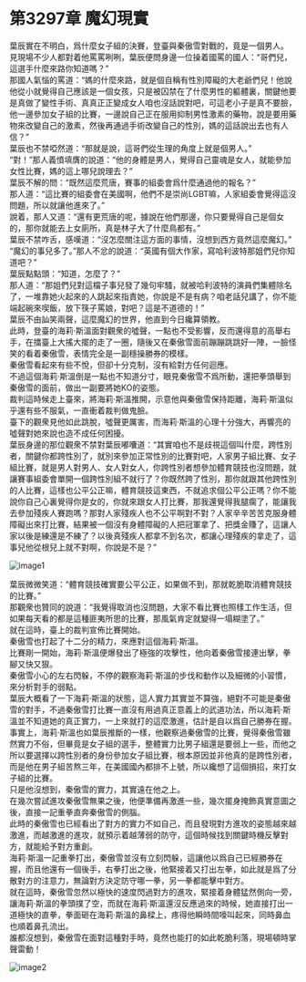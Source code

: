 # 第3297章 魔幻現實

葉辰實在不明白，爲什麼女子組的決賽，登臺與秦傲雪對戰的，竟是一個男人。  
見現場不少人都對着他罵罵咧咧，葉辰便問身邊一位操着國罵的國人：“哥們兒，這選手什麼來路你知道嗎？”  
那國人氣惱的罵道：“媽的什麼來路，就是個自稱有性別障礙的大老爺們兒！他說他從小就覺得自己應該是一個女孩，只是被囚禁在了什麼男性的軀體裏，關鍵他要是真做了變性手術、真真正正變成女人咱也沒話說對吧，可這老小子是真不要臉，他一邊參加女子組的比賽，一邊說自己正在服用抑制男性激素的藥物，說是要用藥物來改變自己的激素，然後再通過手術改變自己的性別，媽的這話說出去也有人信？”  
葉辰也不禁啞然道：“那就是說，這哥們從生理的角度上就是個男人。”  
“對！”那人義憤填膺的說道：“他的身體是男人，覺得自己靈魂是女人，就能參加女性比賽，媽的這上哪兒說理去？”  
葉辰不解的問：“既然這麼荒唐，賽事的組委會爲什麼通過他的報名？”  
那人道：“這比賽的組委會在美國啊，他們不是崇尚LGBT嘛，人家組委會覺得這沒問題，所以就讓他進來了。”  
說着，那人又道：“還有更荒唐的呢，據說在他們那邊，你只要覺得自己是個女的，那你就能去上女廁所，真是林子大了什麼鳥都有。”  
葉辰不禁咋舌，感嘆道：“沒怎麼關注這方面的事情，沒想到西方竟然這麼魔幻。”  
“魔幻的事兒多了。”那人不忿的說道：“英國有個大作家，寫哈利波特那姐們兒你知道吧？”  
葉辰點點頭：“知道，怎麼了？”  
那人道：“那姐們兒對這檔子事兒發了幾句牢騷，就被哈利波特的演員們集體除名了，一堆靠她火起來的人跳起來指責她，你說是不是有病？咱老話兒講了，你不能端起碗來喫飯，放下筷子罵娘，對吧？這是不道德的！”  
葉辰不由訕笑兩聲，這麼魔幻的世界，他直到今日纔算領教。  
此時，登臺的海莉·斯溫面對觀衆的噓聲，一點也不受影響，反而還得意的高舉右手，在擂臺上大搖大擺的走了一圈，隨後又在秦傲雪面前蹦蹦跳跳好一陣，一臉怪笑的看着秦傲雪，表情完全是一副穩操勝券的模樣。  
秦傲雪看起來有些不悅，但卻十分克制，沒有給對方任何迴應。  
不過這個海莉·斯溫倒是一點也不知道分寸，眼見秦傲雪不爲所動，還把拳頭舉到秦傲雪的面前，做出一副要將她KO的姿態。  
裁判這時候走上臺來，將海莉·斯溫推開，示意他與秦傲雪保持距離，海莉·斯溫似乎還有些不服氣，一直衝着裁判做鬼臉。  
臺下的觀衆見他如此跳脫，噓聲更厲害，而海莉·斯溫的心理十分強大，再響亮的噓聲對她來說也造不成任何困擾。  
葉辰身邊的那位觀衆不禁對葉辰嘟囔道：“其實咱也不是歧視這個叫什麼，跨性別者，關鍵你都跨性別了，就別來參加正常性別的比賽對吧，人家男子組比賽、女子組比賽，就是男人對男人、女人對女人，你跨性別者想參加體育競技也沒問題，就讓賽事組委會單開一個跨性別組不就行了？你既然跨了性別，那你就跟其他跨性別的人比賽，這樣也公平公正嘛，體育競技這東西，不就追求個公平公正嗎？你不能說你自己心裏覺得你是女的，你就來跟女人打比賽，那我還覺得我腿瘸了，能讓我去參加殘疾人賽跑嗎？那對人家殘疾人也不公平啊對不對？人家辛辛苦苦克服身體障礙出來打比賽，結果被一個沒有身體障礙的人把冠軍拿了、把獎金賺了，這讓人家以後是練還是不練了？以後真殘疾人都拿不到名次，都讓心理殘疾的拿走了，這事兒他從根兒上就不對啊，你說是不是？”

![image1](https://s3t3d2y8.afcdn.net/library/328752/376033fa75d38b70d8c21e4d41cdcbe49496390f.webp)

葉辰微微笑道：“體育競技確實要公平公正，如果做不到，那就乾脆取消體育競技的比賽。”  
那觀衆也贊同的說道：“我覺得取消也沒問題，大家不看比賽也照樣工作生活，但如果每天看的都是這種匪夷所思的比賽，那風氣肯定就變得一塌糊塗了。”  
就在這時，臺上的裁判宣佈比賽開始。  
秦傲雪也打起了十二分的精力，來應對這個海莉·斯溫。  
比賽剛一開始，海莉·斯溫便爆發出了極強的攻擊性，他向着秦傲雪接連出擊，拳腳又快又狠。  
秦傲雪小心的左右閃躲，不停的觀察海莉·斯溫的步伐和動作以及細微的小習慣，來分析對手的弱點。  
葉辰大概看了一下海莉·斯溫的狀態，這人實力其實並不算強，絕對不可能是秦傲雪的對手，不過秦傲雪打比賽一直沒有用過真正意義上的武道功法，所以海莉·斯溫並不知道她的真正實力，一上來就打的這麼激進，估計是自以爲自己勝券在握。  
事實上，海莉·斯溫也如葉辰推斷的一樣，他觀察過秦傲雪的比賽，覺得秦傲雪雖然實力不俗，但畢竟是女子組的選手，整體實力比男子組還是要弱上一些，而他之所以要選擇以跨性別者的身份參加女子組比賽，根本原因並非他真的是跨性別者，而是他在男子組苦熬三年，在美國國內都排不上號，所以纔想了這個損招，來打女子組的比賽。  
只是他沒想到，秦傲雪的實力，其實遠在他之上。  
在幾次嘗試進攻秦傲雪無果之後，他便準備再激進一些，幾次擺身掩飾真實意圖之後，直接一記重拳直奔秦傲雪的側腦。  
此時的秦傲雪也已經看出了對方的實力不如自己，而且發現對方進攻的姿態越來越激進，而越激進的進攻，就預示着越薄弱的防守，這個時候找到關鍵時機反擊對方，就能給予對方重創。  
海莉·斯溫一記重拳打出，秦傲雪並沒有立刻閃躲，這讓他以爲自己已經勝券在握，而且他還有一個後手，右拳打出之後，他緊接着又打出左拳，如此就是爲了分散對方的注意力，無論對方決定防守哪一拳，另一拳都能擊中對方。  
就在這時，秦傲雪忽然以極快的速度閃過對方的進攻，緊接着身體猛然側向一旁，讓海莉·斯溫的拳頭撲了空，而就在海莉·斯溫還沒反應過來的時候，她直接打出一道極快的直拳，拳面砸在海莉·斯溫的鼻樑上，疼得他瞬時間嚎叫起來，同時鼻血也順着鼻孔流出。  
誰都沒想到，秦傲雪在面對這種對手時，竟然也能打的如此乾脆利落，現場頓時掌聲雷動！

![image2](https://s3t3d2y8.afcdn.net/library/328752/5c55b380d8610810ab3d7eed6588aa3e9094f082.webp)
